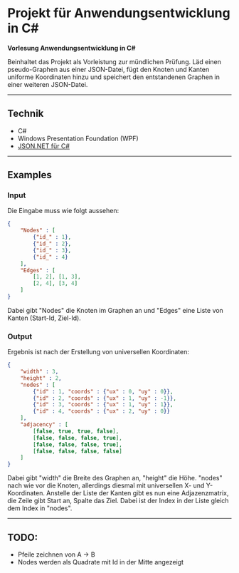 # Projekt für Anwendungsentwicklung in C# 
**Vorlesung Anwendungsentwicklung in C#**

Beinhaltet das Projekt als Vorleistung zur mündlichen Prüfung.
Läd einen pseudo-Graphen aus einer JSON-Datei, fügt den Knoten und Kanten uniforme Koordinaten hinzu und speichert den entstandenen Graphen in einer weiteren JSON-Datei.

---

## Technik
* C#
* Windows Presentation Foundation (WPF)
* [JSON.NET für C#](https://www.newtonsoft.com/json)

---

## Examples

### Input
Die Eingabe muss wie folgt aussehen:
```json
{
    "Nodes" : [
        {"id_" : 1},
        {"id_" : 2},
        {"id_" : 3},
        {"id_" : 4}
    ],
    "Edges" : [
        [1, 2], [1, 3],
        [2, 4], [3, 4]
    ]
}
```

Dabei gibt "Nodes" die Knoten im Graphen an und "Edges" eine Liste von Kanten (Start-Id, Ziel-Id).

### Output
Ergebnis ist nach der Erstellung von universellen Koordinaten:
```json
{
    "width" : 3,
    "height" : 2,
    "nodes" : [
        {"id" : 1, "coords" : {"ux" : 0, "uy" : 0}},
        {"id" : 2, "coords" : {"ux" : 1, "uy" : -1}},
        {"id" : 3, "coords" : {"ux" : 1, "uy" : 1}},
        {"id" : 4, "coords" : {"ux" : 2, "uy" : 0}}
    ],
    "adjacency" : [
        [false, true, true, false],
        [false, false, false, true],
        [false, false, false, true],
        [false, false, false, false]
    ]
}
```

Dabei gibt "width" die Breite des Graphen an, "height" die Höhe.
"nodes" nach wie vor die Knoten, allerdings diesmal mit universellen X- und Y-Koordinaten.
Anstelle der Liste der Kanten gibt es nun eine Adjazenzmatrix, die Zeile gibt Start an, Spalte das Ziel.
Dabei ist der Index in der Liste gleich dem Index in "nodes".

---

## TODO:
* Pfeile zeichnen von A -> B
* Nodes werden als Quadrate mit Id in der Mitte angezeigt 

